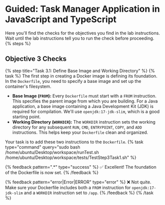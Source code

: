 
# Guided: Task Manager Application in JavaScript and TypeScript
Here you'll find the checks for the objectives you find in the lab instructions. Wait until the lab instructions tell you to run the check before proceeding.
{% steps %}
## Objective 3 Checks
{% step title="Task 3.1: Define Base Image and Working Directory" %}
{% task %}
The first step in creating a Docker image is defining its foundation. In the `Dockerfile`, you need to specify a base image and set up the container's filesystem.

*   **Base Image (`FROM`):** Every `Dockerfile` must start with a `FROM` instruction. This specifies the parent image from which you are building. For a Java application, a base image containing a Java Development Kit (JDK) is required for compilation. We'll use `openjdk:17-jdk-slim`, which is a good starting point.
*   **Working Directory (`WORKDIR`):** The `WORKDIR` instruction sets the working directory for any subsequent `RUN`, `CMD`, `ENTRYPOINT`, `COPY`, and `ADD` instructions. This helps keep your `Dockerfile` clean and organized.

Your task is to add these two instructions to the `Dockerfile`.
{% task type="command" query="sudo bash /home/ubuntu/Desktop/workspace/runTest.sh /home/ubuntu/Desktop/workspace/tests/TestStep3Task1.sh" %}

{% feedback pattern=".*" type="success" %}
✅ Excellent! The foundation of the Dockerfile is now set.
{% /feedback %}

{% feedback pattern="error|Error|ERROR" type="error" %}
❌ Not quite. Make sure your Dockerfile includes both a `FROM` instruction for `openjdk:17-jdk-slim` and a `WORKDIR` instruction set to `/app`.
{% /feedback %}
{% /task %}